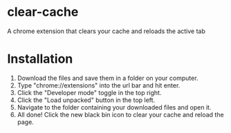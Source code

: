 # clear-cache
A chrome extension that clears your cache and reloads the active tab

# Installation
1. Download the files and save them in a folder on your computer.
2. Type "chrome://extensions" into the url bar and hit enter.
3. Click the "Developer mode" toggle in the top right.
4. Click the "Load unpacked" button in the top left.
5. Navigate to the folder containing your downloaded files and open it.
6. All done! Click the new black bin icon to clear your cache and reload the page.
